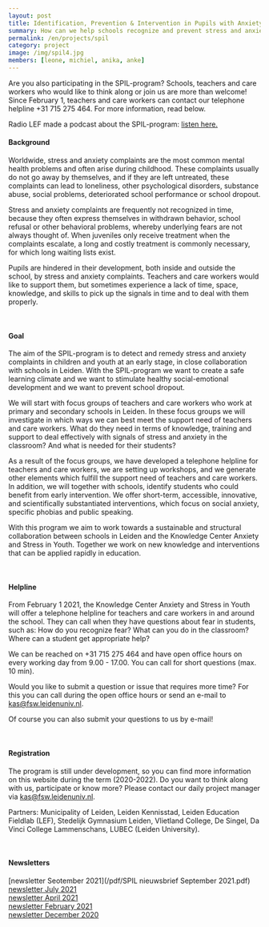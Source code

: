 ```yaml
---
layout: post
title: Identification, Prevention & Intervention in Pupils with Anxiety
summary: How can we help schools recognize and prevent stress and anxiety in the classroom and, together with schools, offer students the right support quickly? Join the SPIL-program!
permalink: /en/projects/spil
category: project
image: /img/spil4.jpg
members: [leone, michiel, anika, anke]
---
```



Are you also participating in the SPIL-program? Schools, teachers and care workers who would like to think along or join us are more than welcome! Since February 1, teachers and care workers can contact our telephone helpline +31 715 275 464. For more information, read below.
<br>

Radio LEF made a podcast about the SPIL-program: [listen here.](https://open.spotify.com/episode/1woeQZApsmgxbpQtfEQPGZ?si=iIYTHGOHTlGYJw-TEfYx5w)
<br> 

#### Background

Worldwide, stress and anxiety complaints are the most common mental health problems and often arise during childhood. These complaints usually do not go away by themselves, and if they are left untreated, these complaints can lead to loneliness, other psychological disorders, substance abuse, social problems, deteriorated school performance or school dropout.

Stress and anxiety complaints are frequently not recognized in time, because they often express themselves in withdrawn behavior, school refusal or other behavioral problems, whereby underlying fears are not always thought of. When juveniles only receive treatment when the complaints escalate, a long and costly treatment is commonly necessary, for which long waiting lists exist.

Pupils are hindered in their development, both inside and outside the school, by stress and anxiety complaints. Teachers and care workers would like to support them, but sometimes experience a lack of time, space, knowledge, and skills to pick up the signals in time and to deal with them properly.

<br>

#### Goal

The aim of the SPIL-program is to detect and remedy stress and anxiety complaints in children and youth at an early stage, in close collaboration with schools in Leiden. With the SPIL-program we want to create a safe learning climate and we want to stimulate healthy social-emotional development and we want to prevent school dropout.

We will start with focus groups of teachers and care workers who work at primary and secondary schools in Leiden. In these focus groups we will investigate in which ways we can best meet the support need of teachers and care workers. What do they need in terms of knowledge, training and support to deal effectively with signals of stress and anxiety in the classroom? And what is needed for their students?

As a result of the focus groups, we have developed a telephone helpline for teachers and care workers, we are setting up workshops, and we generate other elements which fulfill the support need of teachers and care workers. In addition, we will together with schools, identify students who could benefit from early intervention. We offer short-term, accessible, innovative, and scientifically substantiated interventions, which focus on social anxiety, specific phobias and public speaking.

With this program we aim to work towards a sustainable and structural collaboration between schools in Leiden and the Knowledge Center Anxiety and Stress in Youth. Together we work on new knowledge and interventions that can be applied rapidly in education.

<br>

#### Helpline

From February 1 2021, the Knowledge Center Anxiety and Stress in Youth will offer a telephone helpline for teachers and care workers in and around the school. They can call when they have questions about fear in students, such as: How do you recognize fear? What can you do in the classroom? Where can a student get appropriate help?

We can be reached on +31 715 275 464 and have open office hours on every working day from 9.00 - 17.00. You can call for short questions (max. 10 min).

Would you like to submit a question or issue that requires more time? For this you can call during the open office hours or send an e-mail to kas@fsw.leidenuniv.nl.

Of course you can also submit your questions to us by e-mail!

<br>

#### Registration

The program is still under development, so you can find more information on this website during the term (2020-2022). Do you want to think along with us, participate or know more? Please contact our daily project manager via kas@fsw.leidenuniv.nl.

Partners: Municipality of Leiden, Leiden Kennisstad, Leiden Education Fieldlab (LEF), Stedelijk Gymnasium Leiden, Vlietland College, De Singel, Da Vinci College Lammenschans, LUBEC (Leiden University).

<br>

#### Newsletters
[newsletter Seotember 2021](/pdf/SPIL nieuwsbrief September 2021.pdf)
<br>
[newsletter July 2021](/pdf/SPIL-nieuwsbrief-jul2021.pdf)
<br>
[newsletter April 2021](/pdf/SPIL-nieuwsbrief-apr2021.pdf)
<br>
[newsletter February 2021](/pdf/SPIL-nieuwsbrief-feb2021.pdf)
<br>
[newsletter December 2020](/pdf/SPIL-nieuwsbrief-dec2020.pdf)
